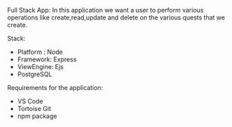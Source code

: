 Full Stack App:
In this application we want a user to perform various operations like create,read,update and delete on the various quests that we create. 

Stack:
- Platform : Node
- Framework: Express
- ViewEngine: Ejs
- PostgreSQL

Requirements for the application:
- VS Code
- Tortoise Git
- npm package



